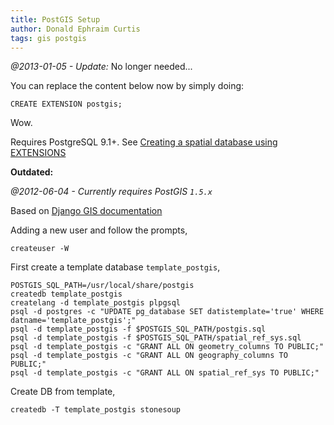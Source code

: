```yaml
---
title: PostGIS Setup
author: Donald Ephraim Curtis
tags: gis postgis
---
```

*@2013-01-05 - Update:* No longer needed...

You can replace the content below now by simply doing:

    CREATE EXTENSION postgis;
    
Wow.

Requires PostgreSQL 9.1+. See [Creating a spatial database using EXTENSIONS](http://postgis.refractions.net/docs/postgis_installation.html#create_new_db_extensions)


**Outdated:**

*@2012-06-04 - Currently requires PostGIS `1.5.x`*

Based on [Django GIS documentation](https://docs.djangoproject.com/en/1.4/ref/contrib/gis/install/#spatialdb-template)

Adding a new user and follow the prompts,

    createuser -W


First create a template database `template_postgis`,

    POSTGIS_SQL_PATH=/usr/local/share/postgis
    createdb template_postgis 
    createlang -d template_postgis plpgsql
    psql -d postgres -c "UPDATE pg_database SET datistemplate='true' WHERE datname='template_postgis';"
    psql -d template_postgis -f $POSTGIS_SQL_PATH/postgis.sql
    psql -d template_postgis -f $POSTGIS_SQL_PATH/spatial_ref_sys.sql
    psql -d template_postgis -c "GRANT ALL ON geometry_columns TO PUBLIC;"
    psql -d template_postgis -c "GRANT ALL ON geography_columns TO PUBLIC;"
    psql -d template_postgis -c "GRANT ALL ON spatial_ref_sys TO PUBLIC;"

Create DB from template,

    createdb -T template_postgis stonesoup
